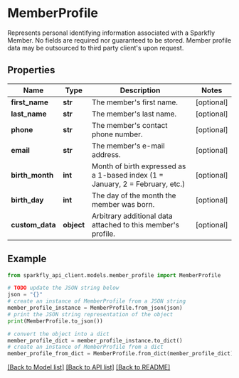 # MemberProfile

Represents personal identifying information associated with a Sparkfly Member. No fields are required nor guaranteed to be stored. Member profile data may be outsourced to third party client's upon request.

## Properties

Name | Type | Description | Notes
------------ | ------------- | ------------- | -------------
**first_name** | **str** | The member&#39;s first name. | [optional] 
**last_name** | **str** | The member&#39;s last name. | [optional] 
**phone** | **str** | The member&#39;s contact phone number. | [optional] 
**email** | **str** | The member&#39;s e-mail address. | [optional] 
**birth_month** | **int** | Month of birth expressed as a 1-based index (1 &#x3D; January, 2 &#x3D; February, etc.) | [optional] 
**birth_day** | **int** | The day of the month the member was born. | [optional] 
**custom_data** | **object** | Arbitrary additional data attached to this member&#39;s profile. | [optional] 

## Example

```python
from sparkfly_api_client.models.member_profile import MemberProfile

# TODO update the JSON string below
json = "{}"
# create an instance of MemberProfile from a JSON string
member_profile_instance = MemberProfile.from_json(json)
# print the JSON string representation of the object
print(MemberProfile.to_json())

# convert the object into a dict
member_profile_dict = member_profile_instance.to_dict()
# create an instance of MemberProfile from a dict
member_profile_from_dict = MemberProfile.from_dict(member_profile_dict)
```
[[Back to Model list]](../README.md#documentation-for-models) [[Back to API list]](../README.md#documentation-for-api-endpoints) [[Back to README]](../README.md)


